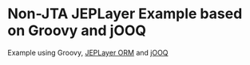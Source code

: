 Non-JTA JEPLayer Example based on Groovy and jOOQ
========
Example using Groovy, [JEPLayer ORM](https://github.com/jmarranz/jeplayer) and [jOOQ](http://www.jooq.org)
